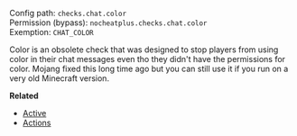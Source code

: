 Config path: `checks.chat.color`  
Permission (bypass): `nocheatplus.checks.chat.color`  
Exemption: `CHAT_COLOR`  

Color is an obsolete check that was designed to stop players from using color in their chat messages even tho they didn't have the permissions for color. Mojang fixed this long time ago but you can still use it if you run on a very old Minecraft version.


**Related**
* [Active](General#Active)
* [Actions](General#Actions)
